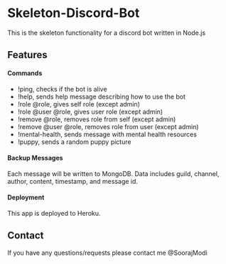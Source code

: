 # Skeleton-Discord-Bot

This is the skeleton functionality for a discord bot written in Node.js

## Features

#### Commands
- !ping, checks if the bot is alive
- !help, sends help message describing how to use the bot
- !role @role, gives self role (except admin)
- !role @user @role, gives user role (except admin)
- !remove @role, removes role from self (except admin)
- !remove @user @role, removes role from user (except admin)
- !mental-health, sends message with mental health resources
- !puppy, sends a random puppy picture

#### Backup Messages

Each message will be written to MongoDB. Data includes guild, channel, author, content, timestamp, and message id. 

#### Deployment

This app is deployed to Heroku.

## Contact

If you have any questions/requests please contact me @SoorajModi